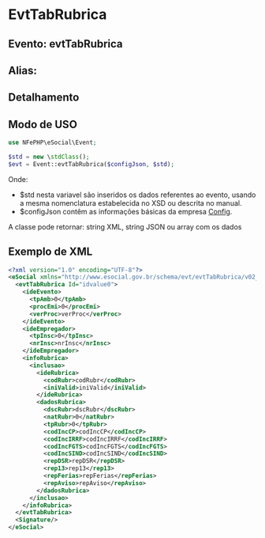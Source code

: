 # EvtTabRubrica

## Evento: evtTabRubrica

## Alias: 


## Detalhamento





## Modo de USO

```php
use NFePHP\eSocial\Event;

$std = new \stdClass();
$evt = Event::evtTabRubrica($configJson, $std);
```

Onde:
- $std nesta variavel são inseridos os dados referentes ao evento, usando a mesma nomenclatura estabelecida no XSD ou descrita no manual.
- $configJson contêm as informações básicas da empresa [Config](Config.md).

A classe pode retornar: string XML, string JSON ou array com os dados


## Exemplo de XML

```xml
<?xml version="1.0" encoding="UTF-8"?>
<eSocial xmlns="http://www.esocial.gov.br/schema/evt/evtTabRubrica/v02_02_01" xmlns:xsi="http://www.w3.org/2001/XMLSchema-instance" xsi:schemaLocation="http://www.esocial.gov.br/schema/evt/evtTabRubrica/v02_02_01 ../schemes/evtTabRubrica.xsd ">
  <evtTabRubrica Id="idvalue0">
    <ideEvento>
      <tpAmb>0</tpAmb>
      <procEmi>0</procEmi>
      <verProc>verProc</verProc>
    </ideEvento>
    <ideEmpregador>
      <tpInsc>0</tpInsc>
      <nrInsc>nrInsc</nrInsc>
    </ideEmpregador>
    <infoRubrica>
      <inclusao>
        <ideRubrica>
          <codRubr>codRubr</codRubr>
          <iniValid>iniValid</iniValid>
        </ideRubrica>
        <dadosRubrica>
          <dscRubr>dscRubr</dscRubr>
          <natRubr>0</natRubr>
          <tpRubr>0</tpRubr>
          <codIncCP>codIncCP</codIncCP>
          <codIncIRRF>codIncIRRF</codIncIRRF>
          <codIncFGTS>codIncFGTS</codIncFGTS>
          <codIncSIND>codIncSIND</codIncSIND>
          <repDSR>repDSR</repDSR>
          <rep13>rep13</rep13>
          <repFerias>repFerias</repFerias>
          <repAviso>repAviso</repAviso>
        </dadosRubrica>
      </inclusao>
    </infoRubrica>
  </evtTabRubrica>
  <Signature/>
</eSocial>

```
